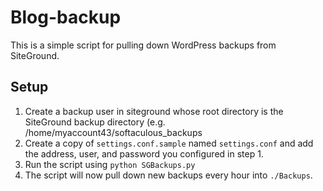 # Blog-backup
This is a simple script for pulling down WordPress backups from SiteGround.

## Setup
1. Create a backup user in siteground whose root directory is the SiteGround backup directory (e.g. /home/myaccount43/softaculous_backups
2. Create a copy of `settings.conf.sample` named `settings.conf` and add the address, user, and password you configured in step 1.
3. Run the script using `python SGBackups.py`
4. The script will now pull down new backups every hour into `./Backups`.
